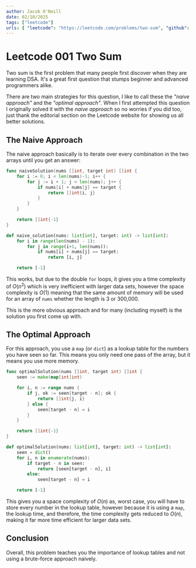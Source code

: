 ```yaml
---
author: Jacob O'Neill
date: 02/10/2025
tags: ["leetcode"]
urls: { "leetcode": "https://leetcode.com/problems/two-sum", "github": "https://github.com/jacoboneill/blog/blob/main/posts/001_two_sum/two_sum.go"}
---
```

# Leetcode 001 Two Sum

Two sum is the first problem that many people first discover when they are learning DSA. It's a great first question that stumps beginner and advanced programmers alike.

There are two main strategies for this question, I like to call these the *"naive approach"* and the *"optimal approach"*. When I first attempted this question I originally solved it with the *naive approach* so no worries if you did too, just thank the editorial section on the Leetcode website for showing us all better solutions.

## The Naive Approach

The naive approach basically is to iterate over every combination in the two arrays until you get an answer:

```go
func naiveSolution(nums []int, target int) []int {
	for i := 0; i < len(nums)-1; i++ {
		for j := i + 1; j < len(nums); j++ {
			if nums[i] + nums[j] == target {
				return []int{i, j}
			}
		}
	}

	return []int{-1}
}
```

```py
def naive_solution(nums: list[int], target: int) -> list[int]:
    for i in range(len(nums) - 1):
        for j in range(i+1, len(nums)):
            if nums[i] + nums[j] == target:
                return [i, j]

    return [-1]
```

This works, but due to the double `for` loops, it gives you a time complexity of $O(n^2)$ which is very inefficient with larger data sets, however the space complexity is $O(1)$ meaning that the same amount of memory will be used for an array of `nums` whether the length is 3 or 300,000.

This is the more obvious approach and for many (including myself) is the solution you first come up with.

## The Optimal Approach

For this approach, you use a `map` (or `dict`) as a lookup table for the numbers you have seen so far. This means you only need one pass of the array, but it means you use more memory.

```go
func optimalSolution(nums []int, target int) []int {
    seen := make(map[int]int)

    for i, n := range nums {
        if j, ok := seen[target - n]; ok {
            return []int{j, i}
        } else {
            seen[target - n] = i
        }
    }

    return []int{-1}
}
```

```py
def optimalSolution(nums: list[int], target: int) -> list[int]:
    seen = dict()
    for i, n in enumerate(nums):
        if target - n in seen:
            return [seen[target - n], i]
        else:
            seen[target - n] = i

    return [-1]
```

This gives you a space complexity of $O(n)$ as, worst case, you will have to store every number in the lookup table, however because it is using a `map`, the lookup time, and therefore, the time complexity gets reduced to $O(n)$, making it far more time efficient for larger data sets.

## Conclusion
Overall, this problem teaches you the importance of lookup tables and not using a brute-force approach naively.
